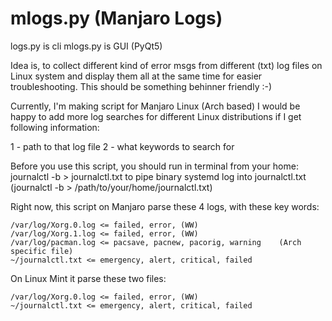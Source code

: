 # mlogs.py (Manjaro Logs)

logs.py is cli
mlogs.py is GUI (PyQt5)

Idea is, to collect different kind of error msgs from different (txt) log files on Linux system and display them all at the same time for easier troubleshooting. This should be something behinner friendly :-)

Currently, I'm making script for Manjaro Linux (Arch based)
I would be happy to add more log searches for different Linux distributions if I get following information:

1 - path to that log file
2 - what keywords to search for

Before you use this script, you should run in terminal from your home: journalctl -b > journalctl.txt to pipe binary systemd log into journalctl.txt (journalctl -b > /path/to/your/home/journalctl.txt)

Right now, this script on Manjaro parse these 4 logs, with these key words:

    /var/log/Xorg.0.log <= failed, error, (WW)
    /var/log/Xorg.1.log <= failed, error, (WW)
    /var/log/pacman.log <= pacsave, pacnew, pacorig, warning    (Arch specific file)
    ~/journalctl.txt <= emergency, alert, critical, failed

On Linux Mint it parse these two files:

    /var/log/Xorg.0.log <= failed, error, (WW)
    ~/journalctl.txt <= emergency, alert, critical, failed
